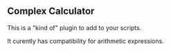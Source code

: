 ## Complex Calculator

This is a "kind of" plugin to add to your scripts.

It curently has compatibility for arithmetic expressions.